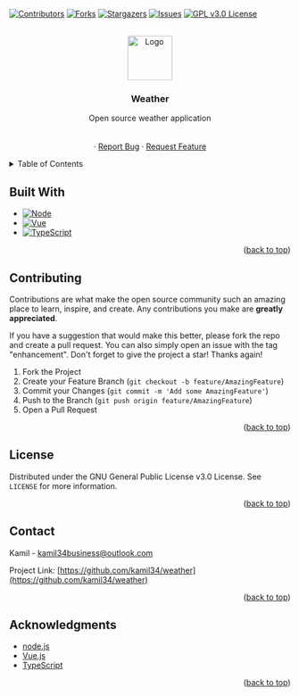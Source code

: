 <a name="readme-top"></a>
[![Contributors][contributors-shield]][contributors-url]
[![Forks][forks-shield]][forks-url]
[![Stargazers][stars-shield]][stars-url]
[![Issues][issues-shield]][issues-url]
[![GPL v3.0 License][license-shield]][license-url]



<!-- PROJECT LOGO -->
<br />
<div align="center">
  <a href="https://github.com/kamil34/weather">
    <img src="images/logo.png" alt="Logo" width="80" height="80">
  </a>

<h3 align="center">Weather</h3>

  <p align="center">
    Open source weather application
    <br />
    <!-- <a href="https://github.com/kamil34/weather"><strong>Explore the docs »</strong></a> -->
    <br />
    <br />
    <!-- <a href="https://github.com/kamil34/weather">View Demo</a> -->
    ·
    <a href="https://github.com/kamil34/weather/issues/new?labels=bug&template=bug-report---.md">Report Bug</a>
    ·
    <a href="https://github.com/kamil34/weather/issues/new?labels=enhancement&template=feature-request---.md">Request Feature</a>
  </p>
</div>



<!-- TABLE OF CONTENTS -->
<details>
  <summary>Table of Contents</summary>
  <ol>
    <li><a href="#built-with">Built With</a></li>
    <li><a href="#contributing">Contributing</a></li>
    <li><a href="#license">License</a></li>
    <li><a href="#contact">Contact</a></li>
    <li><a href="#acknowledgments">Acknowledgments</a></li>
  </ol>
</details>



## Built With

* [![Node][Node.js]][Node-url]
* [![Vue][Vue.js]][Vue-url]
* [![TypeScript][TypeScript]][TypeScript-url]

<p align="right">(<a href="#readme-top">back to top</a>)</p>



<!-- CONTRIBUTING -->
## Contributing

Contributions are what make the open source community such an amazing place to learn, inspire, and create. Any contributions you make are **greatly appreciated**.

If you have a suggestion that would make this better, please fork the repo and create a pull request. You can also simply open an issue with the tag "enhancement".
Don't forget to give the project a star! Thanks again!

1. Fork the Project
2. Create your Feature Branch (`git checkout -b feature/AmazingFeature`)
3. Commit your Changes (`git commit -m 'Add some AmazingFeature'`)
4. Push to the Branch (`git push origin feature/AmazingFeature`)
5. Open a Pull Request

<p align="right">(<a href="#readme-top">back to top</a>)</p>



<!-- LICENSE -->
## License

Distributed under the GNU General Public License v3.0 License. See `LICENSE` for more information.

<p align="right">(<a href="#readme-top">back to top</a>)</p>



<!-- CONTACT -->
## Contact

Kamil - kamil34business@outlook.com

Project Link: [https://github.com/kamil34/weather](https://github.com/kamil34/weather)

<p align="right">(<a href="#readme-top">back to top</a>)</p>



<!-- ACKNOWLEDGMENTS -->
## Acknowledgments

* [node.js](https://nodejs.org)
* [Vue.js](http://vuejs.org)
* [TypeScript](https://www.typescriptlang.org)

<p align="right">(<a href="#readme-top">back to top</a>)</p>



<!-- MARKDOWN LINKS & IMAGES -->
<!-- https://www.markdownguide.org/basic-syntax/#reference-style-links -->
[contributors-shield]: https://img.shields.io/github/contributors/kamil34/weather.svg?style=for-the-badge
[contributors-url]: https://github.com/kamil34/weather/graphs/contributors
[forks-shield]: https://img.shields.io/github/forks/kamil34/weather.svg?style=for-the-badge
[forks-url]: https://github.com/kamil34/weather/network/members
[stars-shield]: https://img.shields.io/github/stars/kamil34/weather.svg?style=for-the-badge
[stars-url]: https://github.com/kamil34/weather/stargazers
[issues-shield]: https://img.shields.io/github/issues/kamil34/weather.svg?style=for-the-badge
[issues-url]: https://github.com/kamil34/weather/issues
[license-shield]: https://img.shields.io/github/license/kamil34/weather.svg?style=for-the-badge
[license-url]: https://github.com/kamil34/weather/blob/master/LICENSE
[Node.js]: https://img.shields.io/badge/node.js-000000?style=for-the-badge&logo=nodedotjs&logoColor=white
[Node-url]: https://nodejs.org/
[Vue.js]: https://img.shields.io/badge/Vue.js-35495E?style=for-the-badge&logo=vuedotjs&logoColor=4FC08D
[Vue-url]: https://vuejs.org/
[TypeScript]: https://img.shields.io/badge/TypeScript-blue?style=for-the-badge&logo=typescript&logoColor=white
[TypeScript-url]: https://www.typescriptlang.org
